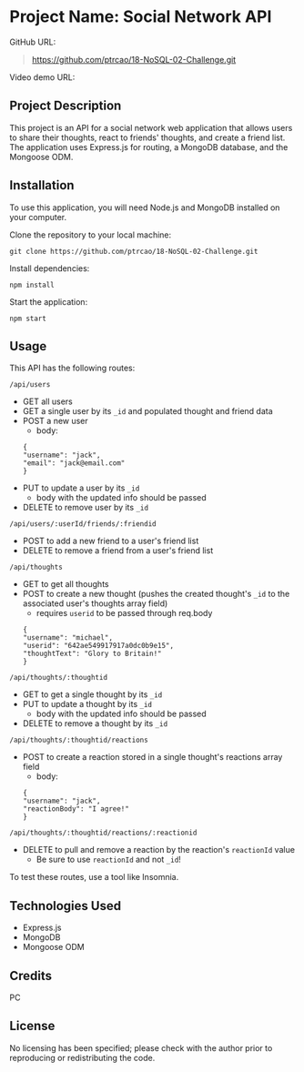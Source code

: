 # Project Name: Social Network API

GitHub URL:
> https://github.com/ptrcao/18-NoSQL-02-Challenge.git

Video demo URL:
> 


## Project Description
This project is an API for a social network web application that allows users to share their thoughts, react to friends' thoughts, and create a friend list. The application uses Express.js for routing, a MongoDB database, and the Mongoose ODM.

## Installation
To use this application, you will need Node.js and MongoDB installed on your computer.

Clone the repository to your local machine:

```
git clone https://github.com/ptrcao/18-NoSQL-02-Challenge.git
```

Install dependencies:
```
npm install
```
Start the application:

```
npm start
```

## Usage
This API has the following routes:

`/api/users`

* GET all users
* GET a single user by its `_id` and populated thought and friend data
* POST a new user
    * body:
    ```
    {
	"username": "jack",
	"email": "jack@email.com"
    }
    ```
* PUT to update a user by its `_id`
    * body with the updated info should be passed
* DELETE to remove user by its `_id`

`/api/users/:userId/friends/:friendid`

* POST to add a new friend to a user's friend list
* DELETE to remove a friend from a user's friend list

`/api/thoughts`

* GET to get all thoughts
* POST to create a new thought (pushes the created thought's `_id` to the associated user's thoughts array field)
    * requires `userid` to be passed through req.body
    ```
    {
	"username": "michael",
	"userid": "642ae549917917a0dc0b9e15",
	"thoughtText": "Glory to Britain!"
    }	
    ```

`/api/thoughts/:thoughtid`

* GET to get a single thought by its `_id`
* PUT to update a thought by its `_id`
    * body with the updated info should be passed
* DELETE to remove a thought by its `_id`

`/api/thoughts/:thoughtid/reactions`

* POST to create a reaction stored in a single thought's reactions array field
    * body:
    ```
    {
	"username": "jack",
	"reactionBody": "I agree!"
    }	
    ```


`/api/thoughts/:thoughtid/reactions/:reactionid`

* DELETE to pull and remove a reaction by the reaction's `reactionId` value
    * Be sure to use `reactionId` and not `_id`!

To test these routes, use a tool like Insomnia.

## Technologies Used

* Express.js
* MongoDB
* Mongoose ODM


## Credits
PC

## License
No licensing has been specified; please check with the author prior to reproducing or redistributing the code.